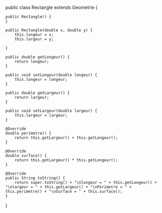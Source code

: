 public class Rectangle extends Geometrie {


    public Rectangle() {
    }

    public Rectangle(double x, double y) {
        this.longeur = x;
        this.largeur = y;

    }

    public double getLongeur() {
        return longeur;
    }

    public void setLongeur(double longeur) {
        this.longeur = longeur;
    }

    public double getLargeur() {
        return largeur;
    }

    public void setLargeur(double largeur) {
        this.largeur = largeur;
    }

    @Override
    double perimetre() {
        return this.getLargeur() + this.getLongeur();
    }

    @Override
    double surface() {
        return this.getLargeur() * this.getLongeur();
    }

    @Override
    public String toString() {
        return super.toString() + "\nlongeur = " + this.getLongeur() + "\nlargeur = " + this.getLargeur() + "\nPerimetre = " + this.perimetre() + "\nSurface = " + this.surface();
    }
}
